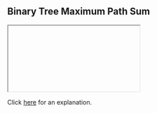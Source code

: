 ##  Binary Tree Maximum Path Sum 

<iframe></iframe>

Click [here](Explanation.md) for an explanation.

